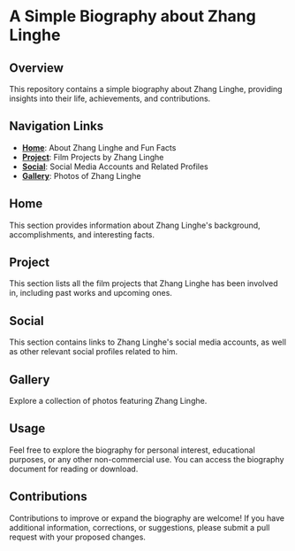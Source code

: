 # A Simple Biography about Zhang Linghe

## Overview
This repository contains a simple biography about Zhang Linghe, providing insights into their life, achievements, and contributions.

## Navigation Links
- **[Home](https://wengnong.github.io/simplebiography/index.html)**: About Zhang Linghe and Fun Facts
- **[Project](https://wengnong.github.io/simplebiography/index2.html)**: Film Projects by Zhang Linghe
- **[Social](https://wengnong.github.io/simplebiography/index3.html)**: Social Media Accounts and Related Profiles
- **[Gallery](https://wengnong.github.io/simplebiography/index4.html)**: Photos of Zhang Linghe

## Home
This section provides information about Zhang Linghe's background, accomplishments, and interesting facts.

## Project
This section lists all the film projects that Zhang Linghe has been involved in, including past works and upcoming ones.

## Social
This section contains links to Zhang Linghe's social media accounts, as well as other relevant social profiles related to him.

## Gallery
Explore a collection of photos featuring Zhang Linghe.

## Usage
Feel free to explore the biography for personal interest, educational purposes, or any other non-commercial use. You can access the biography document for reading or download.

## Contributions
Contributions to improve or expand the biography are welcome! If you have additional information, corrections, or suggestions, please submit a pull request with your proposed changes.